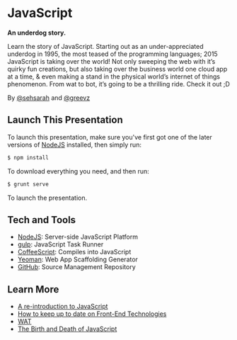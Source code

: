 # JavaScript
**An underdog story.**

Learn the story of JavaScript. Starting out as an under-appreciated underdog in 1995, the most teased of the programming languages; 2015 JavaScript is taking over the world! Not only sweeping the web with it’s quirky fun creations, but also taking over the business world one cloud app at a time, & even making a stand in the physical world’s internet of things phenomenon. From wat to bot, it’s going to be a thrilling ride. Check it out ;D

By [@sehsarah](https://twitter.com/sehsarah) and [@greevz](https://twitter.com/greevz)

## Launch This Presentation
To launch this presentation, make sure you've first got one of the later versions of [NodeJS](https://nodejs.org/) installed, then simply run:

```bash
$ npm install
```
To download everything you need, and then run:

```bash
$ grunt serve
```
To launch the presentation.

## Tech and Tools

- [NodeJS](https://nodejs.org/): Server-side JavaScript Platform
- [gulp](http://gulpjs.com/): JavaScript Task Runner
- [CoffeeScript](http://coffeescript.org/): Compiles into JavaScript
- [Yeoman](http://yeoman.io/): Web App Scaffolding Generator
- [GitHub](github.com): Source Management Repository

## Learn More
- [A re-introduction to JavaScript](https://developer.mozilla.org/en-US/docs/Web/JavaScript/A_re-introduction_to_JavaScript)
- [How to keep up to date on Front-End Technologies](http://uptodate.frontendrescue.org/)
- [WAT](https://www.destroyallsoftware.com/talks/wat)
- [The Birth and Death of JavaScript](https://www.destroyallsoftware.com/talks/the-birth-and-death-of-javascript)
